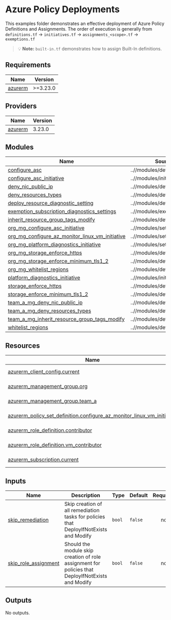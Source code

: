 # Azure Policy Deployments

This examples folder demonstrates an effective deployment of Azure Policy Definitions and Assignments. The order of execution is generally from `definitions.tf` -> `initiatives.tf` -> `assignments_<scope>.tf` -> `exemptions.tf`

> 💡 **Note:** `built-in.tf` demonstrates how to assign Built-In definitions.


## Requirements

| Name | Version |
|------|---------|
| <a name="requirement_azurerm"></a> [azurerm](#requirement\_azurerm) | >=3.23.0 |

## Providers

| Name | Version |
|------|---------|
| <a name="provider_azurerm"></a> [azurerm](#provider\_azurerm) | 3.23.0 |

## Modules

| Name | Source | Version |
|------|--------|---------|
| <a name="module_configure_asc"></a> [configure\_asc](#module\_configure\_asc) | ..//modules/definition | n/a |
| <a name="module_configure_asc_initiative"></a> [configure\_asc\_initiative](#module\_configure\_asc\_initiative) | ..//modules/initiative | n/a |
| <a name="module_deny_nic_public_ip"></a> [deny\_nic\_public\_ip](#module\_deny\_nic\_public\_ip) | ..//modules/definition | n/a |
| <a name="module_deny_resources_types"></a> [deny\_resources\_types](#module\_deny\_resources\_types) | ..//modules/definition | n/a |
| <a name="module_deploy_resource_diagnostic_setting"></a> [deploy\_resource\_diagnostic\_setting](#module\_deploy\_resource\_diagnostic\_setting) | ..//modules/definition | n/a |
| <a name="module_exemption_subscription_diagnostics_settings"></a> [exemption\_subscription\_diagnostics\_settings](#module\_exemption\_subscription\_diagnostics\_settings) | ..//modules/exemption | n/a |
| <a name="module_inherit_resource_group_tags_modify"></a> [inherit\_resource\_group\_tags\_modify](#module\_inherit\_resource\_group\_tags\_modify) | ..//modules/definition | n/a |
| <a name="module_org_mg_configure_asc_initiative"></a> [org\_mg\_configure\_asc\_initiative](#module\_org\_mg\_configure\_asc\_initiative) | ..//modules/set_assignment | n/a |
| <a name="module_org_mg_configure_az_monitor_linux_vm_initiative"></a> [org\_mg\_configure\_az\_monitor\_linux\_vm\_initiative](#module\_org\_mg\_configure\_az\_monitor\_linux\_vm\_initiative) | ..//modules/set_assignment | n/a |
| <a name="module_org_mg_platform_diagnostics_initiative"></a> [org\_mg\_platform\_diagnostics\_initiative](#module\_org\_mg\_platform\_diagnostics\_initiative) | ..//modules/set_assignment | n/a |
| <a name="module_org_mg_storage_enforce_https"></a> [org\_mg\_storage\_enforce\_https](#module\_org\_mg\_storage\_enforce\_https) | ..//modules/def_assignment | n/a |
| <a name="module_org_mg_storage_enforce_minimum_tls1_2"></a> [org\_mg\_storage\_enforce\_minimum\_tls1\_2](#module\_org\_mg\_storage\_enforce\_minimum\_tls1\_2) | ..//modules/def_assignment | n/a |
| <a name="module_org_mg_whitelist_regions"></a> [org\_mg\_whitelist\_regions](#module\_org\_mg\_whitelist\_regions) | ..//modules/def_assignment | n/a |
| <a name="module_platform_diagnostics_initiative"></a> [platform\_diagnostics\_initiative](#module\_platform\_diagnostics\_initiative) | ..//modules/initiative | n/a |
| <a name="module_storage_enforce_https"></a> [storage\_enforce\_https](#module\_storage\_enforce\_https) | ..//modules/definition | n/a |
| <a name="module_storage_enforce_minimum_tls1_2"></a> [storage\_enforce\_minimum\_tls1\_2](#module\_storage\_enforce\_minimum\_tls1\_2) | ..//modules/definition | n/a |
| <a name="module_team_a_mg_deny_nic_public_ip"></a> [team\_a\_mg\_deny\_nic\_public\_ip](#module\_team\_a\_mg\_deny\_nic\_public\_ip) | ..//modules/def_assignment | n/a |
| <a name="module_team_a_mg_deny_resources_types"></a> [team\_a\_mg\_deny\_resources\_types](#module\_team\_a\_mg\_deny\_resources\_types) | ..//modules/def_assignment | n/a |
| <a name="module_team_a_mg_inherit_resource_group_tags_modify"></a> [team\_a\_mg\_inherit\_resource\_group\_tags\_modify](#module\_team\_a\_mg\_inherit\_resource\_group\_tags\_modify) | ..//modules/def_assignment | n/a |
| <a name="module_whitelist_regions"></a> [whitelist\_regions](#module\_whitelist\_regions) | ..//modules/definition | n/a |

## Resources

| Name | Type |
|------|------|
| [azurerm_client_config.current](https://registry.terraform.io/providers/hashicorp/azurerm/latest/docs/data-sources/client_config) | data source |
| [azurerm_management_group.org](https://registry.terraform.io/providers/hashicorp/azurerm/latest/docs/data-sources/management_group) | data source |
| [azurerm_management_group.team_a](https://registry.terraform.io/providers/hashicorp/azurerm/latest/docs/data-sources/management_group) | data source |
| [azurerm_policy_set_definition.configure_az_monitor_linux_vm_initiative](https://registry.terraform.io/providers/hashicorp/azurerm/latest/docs/data-sources/policy_set_definition) | data source |
| [azurerm_role_definition.contributor](https://registry.terraform.io/providers/hashicorp/azurerm/latest/docs/data-sources/role_definition) | data source |
| [azurerm_role_definition.vm_contributor](https://registry.terraform.io/providers/hashicorp/azurerm/latest/docs/data-sources/role_definition) | data source |
| [azurerm_subscription.current](https://registry.terraform.io/providers/hashicorp/azurerm/latest/docs/data-sources/subscription) | data source |

## Inputs

| Name | Description | Type | Default | Required |
|------|-------------|------|---------|:--------:|
| <a name="input_skip_remediation"></a> [skip\_remediation](#input\_skip\_remediation) | Skip creation of all remediation tasks for policies that DeployIfNotExists and Modify | `bool` | `false` | no |
| <a name="input_skip_role_assignment"></a> [skip\_role\_assignment](#input\_skip\_role\_assignment) | Should the module skip creation of role assignment for policies that DeployIfNotExists and Modify | `bool` | `false` | no |

## Outputs

No outputs.
